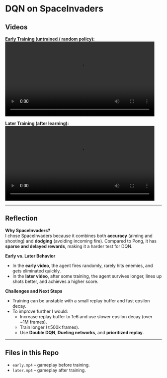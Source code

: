 
# DQN on SpaceInvaders

## Videos

**Early Training (untrained / random policy):**  
<video src="early.mp4" controls width="480"></video>  

**Later Training (after learning):**  
<video src="later.mp4" controls width="480"></video>  

---

## Reflection

**Why SpaceInvaders?**  
I chose SpaceInvaders because it combines both **accuracy** (aiming and shooting) and **dodging** (avoiding incoming fire). Compared to Pong, it has **sparse and delayed rewards**, making it a harder test for DQN.

**Early vs. Later Behavior**  
- In the **early video**, the agent fires randomly, rarely hits enemies, and gets eliminated quickly.  
- In the **later video**, after some training, the agent survives longer, lines up shots better, and achieves a higher score.  

**Challenges and Next Steps**  
- Training can be unstable with a small replay buffer and fast epsilon decay.  
- To improve further I would:  
  - Increase replay buffer to 1e6 and use slower epsilon decay (over ~1M frames).  
  - Train longer (≥500k frames).  
  - Use **Double DQN**, **Dueling networks**, and **prioritized replay**.  

---

## Files in this Repo
- `early.mp4` – gameplay before training.  
- `later.mp4` – gameplay after training.  

